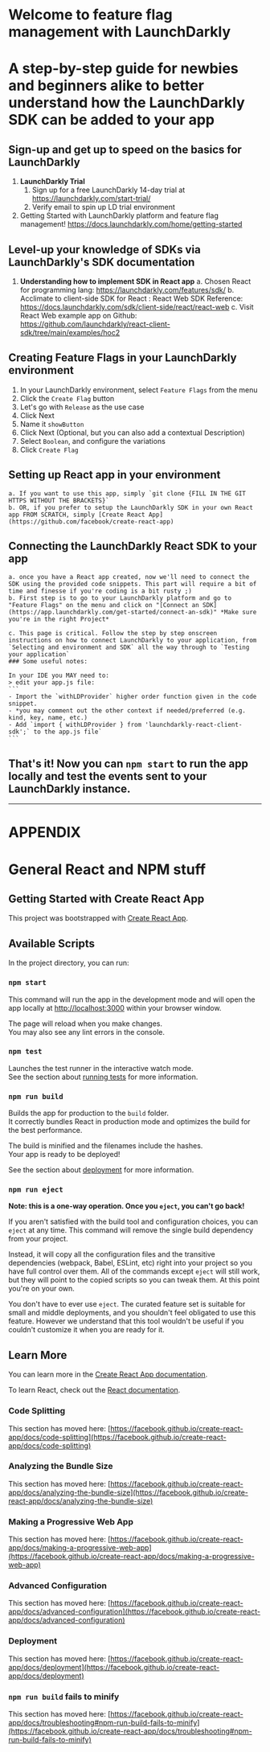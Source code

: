 # Welcome to feature flag management with LaunchDarkly
# A step-by-step guide for newbies and beginners alike to better understand how the LaunchDarkly SDK can be added to your app

## Sign-up and get up to speed on the basics for LaunchDarkly
1. **LaunchDarkly Trial**
	1. Sign up for a free LaunchDarkly 14-day trial at https://launchdarkly.com/start-trial/
	2. Verify email to spin up LD trial environment
2. Getting Started with LaunchDarkly platform and feature flag management!  https://docs.launchdarkly.com/home/getting-started

## Level-up your knowledge of SDKs via LaunchDarkly's SDK documentation
1. **Understanding how to implement SDK in React app**
	a. Chosen React for programming lang: https://launchdarkly.com/features/sdk/
	b. Acclimate to client-side SDK for React : React Web SDK Reference:  https://docs.launchdarkly.com/sdk/client-side/react/react-web
	c. Visit React Web example app on Github:  https://github.com/launchdarkly/react-client-sdk/tree/main/examples/hoc2

## Creating Feature Flags in your LaunchDarkly environment
1. In your LaunchDarkly environment, select `Feature Flags` from the menu
2. Click the `Create Flag` button
3. Let's go with `Release` as the use case
4. Click Next
5. Name it `showButton`
6. Click Next (Optional, but you can also add a contextual Description)
7. Select `Boolean`, and configure the variations 
8. Click `Create Flag`

## Setting up React app in your environment
	a. If you want to use this app, simply `git clone {FILL IN THE GIT HTTPS WITHOUT THE BRACKETS}`
	b. OR, if you prefer to setup the LaunchDarkly SDK in your own React app FROM SCRATCH, simply [Create React App](https://github.com/facebook/create-react-app)

## Connecting the LaunchDarkly React SDK to your app
	a. once you have a React app created, now we'll need to connect the SDK using the provided code snippets. This part will require a bit of time and finesse if you're coding is a bit rusty ;)
	b. First step is to go to your LaunchDarkly platform and go to "Feature Flags" on the menu and click on "[Connect an SDK](https://app.launchdarkly.com/get-started/connect-an-sdk)" *Make sure you're in the right Project*

	c. This page is critical. Follow the step by step onscreen instructions on how to connect LaunchDarkly to your application, from `Selecting and environment and SDK` all the way through to `Testing your application`
	### Some useful notes:
	
	In your IDE you MAY need to:
	> edit your app.js file:
	```
	- Import the `withLDProvider` higher order function given in the code snippet.
	- *you may comment out the other context if needed/preferred (e.g. kind, key, name, etc.)
	- Add `import { withLDProvider } from 'launchdarkly-react-client-sdk';` to the app.js file`
	```

## That's it! Now you can `npm start` to run the app locally and test the events sent to your LaunchDarkly instance.

---

# APPENDIX
# General React and NPM stuff

## Getting Started with Create React App

This project was bootstrapped with [Create React App](https://github.com/facebook/create-react-app).

## Available Scripts

In the project directory, you can run:

### `npm start`

This command will run the app in the development mode and will open the app locally at 
[http://localhost:3000](http://localhost:3000) within your browser window.

The page will reload when you make changes.\
You may also see any lint errors in the console.

### `npm test`

Launches the test runner in the interactive watch mode.\
See the section about [running tests](https://facebook.github.io/create-react-app/docs/running-tests) for more information.

### `npm run build`

Builds the app for production to the `build` folder.\
It correctly bundles React in production mode and optimizes the build for the best performance.

The build is minified and the filenames include the hashes.\
Your app is ready to be deployed!

See the section about [deployment](https://facebook.github.io/create-react-app/docs/deployment) for more information.

### `npm run eject`

**Note: this is a one-way operation. Once you `eject`, you can't go back!**

If you aren't satisfied with the build tool and configuration choices, you can `eject` at any time. This command will remove the single build dependency from your project.

Instead, it will copy all the configuration files and the transitive dependencies (webpack, Babel, ESLint, etc) right into your project so you have full control over them. All of the commands except `eject` will still work, but they will point to the copied scripts so you can tweak them. At this point you're on your own.

You don't have to ever use `eject`. The curated feature set is suitable for small and middle deployments, and you shouldn't feel obligated to use this feature. However we understand that this tool wouldn't be useful if you couldn't customize it when you are ready for it.

## Learn More

You can learn more in the [Create React App documentation](https://facebook.github.io/create-react-app/docs/getting-started).

To learn React, check out the [React documentation](https://reactjs.org/).

### Code Splitting

This section has moved here: [https://facebook.github.io/create-react-app/docs/code-splitting](https://facebook.github.io/create-react-app/docs/code-splitting)

### Analyzing the Bundle Size

This section has moved here: [https://facebook.github.io/create-react-app/docs/analyzing-the-bundle-size](https://facebook.github.io/create-react-app/docs/analyzing-the-bundle-size)

### Making a Progressive Web App

This section has moved here: [https://facebook.github.io/create-react-app/docs/making-a-progressive-web-app](https://facebook.github.io/create-react-app/docs/making-a-progressive-web-app)

### Advanced Configuration

This section has moved here: [https://facebook.github.io/create-react-app/docs/advanced-configuration](https://facebook.github.io/create-react-app/docs/advanced-configuration)

### Deployment

This section has moved here: [https://facebook.github.io/create-react-app/docs/deployment](https://facebook.github.io/create-react-app/docs/deployment)

### `npm run build` fails to minify

This section has moved here: [https://facebook.github.io/create-react-app/docs/troubleshooting#npm-run-build-fails-to-minify](https://facebook.github.io/create-react-app/docs/troubleshooting#npm-run-build-fails-to-minify)
